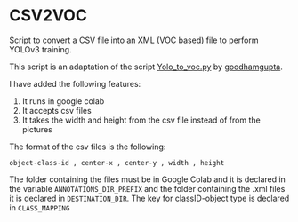 # CSV2VOC
Script to convert a CSV file into an XML (VOC based) file to perform YOLOv3 training.

This script is an adaptation of the script [Yolo_to_voc.py](https://gist.github.com/goodhamgupta/7ca514458d24af980669b8b1c8bcdafd) by [goodhamgupta](https://gist.github.com/goodhamgupta).

I have added the following features:

1. It runs in google colab 
2. It accepts csv files
3. It takes the width and height from the csv file instead of from the pictures

The format of the csv files is the following:
<pre><code>object-class-id , center-x , center-y , width , height</code></pre>

The folder containing the files must be in Google Colab and it is declared in the variable <code>ANNOTATIONS_DIR_PREFIX</code> and the folder containing the .xml files it is declared in <code>DESTINATION_DIR</code>. The key for classID-object type is declared in <code>CLASS_MAPPING</code>
